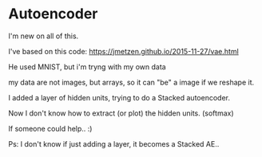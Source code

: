 # Autoencoder
I'm new on all of this.

I've based on this code:
https://jmetzen.github.io/2015-11-27/vae.html

He used MNIST, but i'm tryng with my own data

my data are not images, but arrays, so it can "be" a image if we reshape it.

I added a layer of hidden units, trying to do a Stacked autoencoder.

Now I don't know how to extract (or plot) the hidden units. (softmax)

If someone could help.. :)

Ps: I don't know if just adding a layer, it becomes a Stacked AE..
